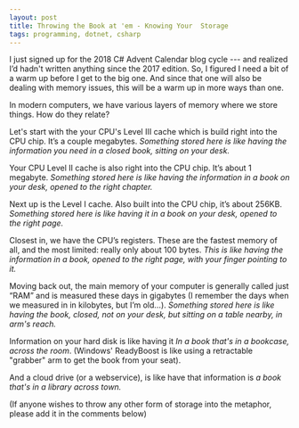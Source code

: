 ---layout: posttitle: Throwing the Book at 'em - Knowing Your  Storagetags: programming, dotnet, csharp---I just signed up for the 2018 C# Advent Calendar blog cycle --- and realized I’d hadn't written anything since the 2017 edition.  So, I figured I need a bit of a warm up before I get to the big one.   And since that one will also be dealing with memory issues, this will be a warm up in more ways than one.In modern computers, we have various layers of memory where we store things.  How do they relate?Let's start with the your CPU's Level III cache which is build right into the CPU chip.  It’s a couple  megabytes.  *Something stored here is like having the information you need in a closed book, sitting on your desk.*Your CPU Level II cache is also right into the CPU chip.  It’s about 1 megabyte.  *Something stored here is like having the information in a book on your desk, opened to the right chapter.*Next up is the Level I cache.  Also built into the CPU chip, it’s about 256KB.  *Something stored here is like having it in a book on your desk, opened to the right page.*Closest in, we have the CPU’s registers.  These are the fastest memory of all, and the most limited: really only about 100 bytes.  *This is like having the information in a book, opened to the right page, with your finger pointing to it.*Moving back out, the main memory of your computer is generally called just “RAM” and is measured these days in gigabytes (I remember the days when we measured in in kilobytes, but I’m old…).  *Something stored here is like having the book, closed, not on your desk, but sitting on a table nearby, in arm's reach.*Information on your hard disk is like having it *In a book that's in a bookcase, across the room*.    (Windows' ReadyBoost is like using a retractable "grabber" arm to get the book from your seat).And a cloud drive (or a webservice), is like have that information is *a book that's in a library across town.*(If anyone wishes to throw any other form of storage into the metaphor, please add it in the comments below)